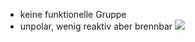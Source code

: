 - keine funktionelle Gruppe
- unpolar, wenig reaktiv aber brennbar
![](Pasted%20image%2020231026164728.png)
